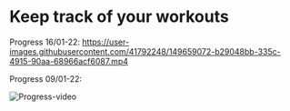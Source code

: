 # Keep track of your workouts 


Progress 16/01-22:
https://user-images.githubusercontent.com/41792248/149659072-b29048bb-335c-4915-90aa-68966acf6087.mp4


Progress 09/01-22:

![Progress-video](https://user-images.githubusercontent.com/41792248/148663464-fb09cc45-9baa-4c54-9b51-024f09af14aa.gif)
